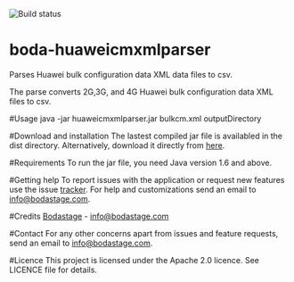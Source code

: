 ![Build status](https://travis-ci.org/bodastage/boda-huaweicmxmlparser.svg?branch=master)

# boda-huaweicmxmlparser
Parses Huawei bulk configuration data XML data files to csv. 

The parse converts 2G,3G, and 4G Huawei bulk configuration data XML files to csv.

#Usage
java -jar  huaweicmxmlparser.jar bulkcm.xml outputDirectory

#Download and installation
The lastest compiled jar file is availabled in the dist directory. Alternatively, download it directly from [here](https://github.com/bodastage/boda-huaweicmxmlparser/raw/master/dist/boda-huaweicmxmlparser.jar).

#Requirements
To run the jar file, you need Java version 1.6 and above.

#Getting help
To report issues with the application or request new features use the issue [tracker](https://github.com/bodastage/boda-huaweicmxmlparser/issues). For help and customizations send an email to info@bodastage.com.

#Credits
[Bodastage](http://www.bodastage.com) - info@bodastage.com

#Contact
For any other concerns apart from issues and feature requests, send an email to info@bodastage.com.

#Licence
This project is licensed under the Apache 2.0 licence.  See LICENCE file for details.
